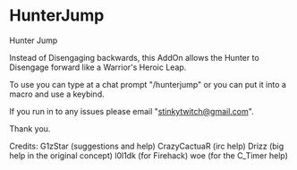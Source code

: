 HunterJump
==========

Hunter Jump

Instead of Disengaging backwards, this AddOn allows the Hunter to Disengage forward like a
Warrior's Heroic Leap.

To use you can type at a chat prompt "/hunterjump" or you can put it into a macro and use a
keybind.

If you run in to any issues please email "stinkytwitch@gmail.com".

Thank you.

Credits:
G1zStar (suggestions and help)
CrazyCactuaR (irc help)
Drizz (big help in the original concept)
l0l1dk (for Firehack)
woe (for the C_Timer help)
